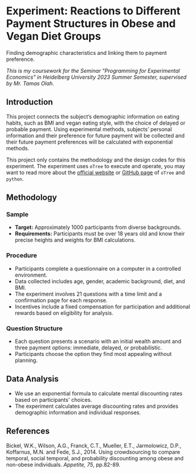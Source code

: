 # Experiment: Reactions to Different Payment Structures in Obese and Vegan Diet Groups
Finding demographic characteristics and linking them to payment preference.

*This is my coursework for the Seminar "Programming for Experimental Economics" in Heidelberg University 2023 Summer Semester, supervised by Mr. Tamas Olah.*

## Introduction
This project connects the subject’s demographic information on eating habits, such as BMI and vegan eating style, with the choice of delayed or probable payment. Using experimental methods, subjects’ personal information and their preference for future payment will be collected and their future payment preferences will be calculated with exponential methods.

This project only contains the methodology and the design codes for this experiment. The experiment uses `oTree` to execute and operate, you may want to read more about the [official website](https://www.otree.org/) or [GitHub page](https://github.com/oTree-org/oTree/) of `oTree` and `python`.


## Methodology

### Sample
- **Target:** Approximately 1000 participants from diverse backgrounds.
- **Requirements:** Participants must be over 18 years old and know their precise heights and weights for BMI calculations.

### Procedure
- Participants complete a questionnaire on a computer in a controlled environment.
- Data collected includes age, gender, academic background, diet, and BMI.
- The experiment involves 21 questions with a time limit and a confirmation page for each response.
- Incentives include a fixed compensation for participation and additional rewards based on eligibility for analysis.

### Question Structure
- Each question presents a scenario with an initial wealth amount and three payment options: immediate, delayed, or probabilistic.
- Participants choose the option they find most appealing without planning.

## Data Analysis
- We use an exponential formula to calculate mental discounting rates based on participants' choices.
- The experiment calculates average discounting rates and provides demographic information and individual responses.

## References
Bickel, W.K., Wilson, A.G., Franck, C.T., Mueller, E.T., Jarmolowicz, D.P., Koffarnus, M.N. and Fede, S.J., 2014. Using crowdsourcing to compare temporal, social temporal, and probability discounting among obese and non-obese individuals. *Appetite, 75*, pp.82-89.

